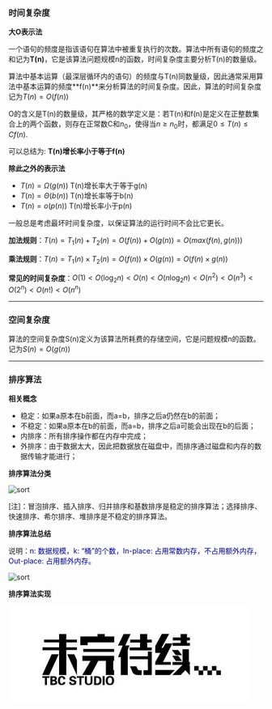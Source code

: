 ### 时间复杂度

**大O表示法**

一个语句的频度是指该语句在算法中被重复执行的次数。算法中所有语句的频度之和记为**T(n)**，它是该算法问题规模n的函数，时间复杂度主要分析T(n)的数量级。

算法中基本运算（最深层循环内的语句）的频度与T(n)同数量级，因此通常采用算法中基本运算的频度**f(n)**来分析算法的时间复杂度。因此，算法的时间复杂度记为$T(n)=O(f(n))​$

O的含义是T(n)的数量级，其严格的数学定义是：若T(n)和f(n)是定义在正整数集合上的两个函数，则存在正常数C和$n_0$，使得当$n\geqslant n_0$时，都满足$0\leqslant T(n)\leqslant Cf(n)$.

可以总结为: **T(n)增长率小于等于f(n)**

**除此之外的表示法**

- $T(n)=\Omega(g(n))$  T(n)增长率大于等于g(n)
- $T(n)=\Theta(b(n))$  T(n)增长率等于b(n)
- $T(n)=o(p(n))$  T(n)增长率小于p(n)      

一般总是考虑最坏时间复杂度，以保证算法的运行时间不会比它更长。

**加法规则**：$T(n)=T_1(n)+T_2(n)=O(f(n))+O(g(n))=O(max(f(n),g(n)))​$

**乘法规则**：$T(n)=T_1(n)\times T_2(n)=O(f(n))\times O(g(n))=O(f(n)\times g(n))​$

**常见的时间复杂度**：$O(1)<O(\log_2 n)<O(n)<O(n\log_2 n)<O(n^2)<O(n^3)<O(2^n)<O(n!)<O(n^n)$





****

### 空间复杂度

算法的空间复杂度S(n)定义为该算法所耗费的存储空间，它是问题规模n的函数。记为$S(n)=O(g(n))​$



****

### 排序算法

**相关概念**

* 稳定：如果a原本在b前面，而a=b，排序之后a仍然在b的前面；
* 不稳定：如果a原本在b的前面，而a=b，排序之后a可能会出现在b的后面；
* 内排序：所有排序操作都在内存中完成；
* 外排序：由于数据太大，因此把数据放在磁盘中，而排序通过磁盘和内存的数据传输才能进行；

**排序算法分类**

![sort](https://s2.ax1x.com/2019/08/01/eaOj56.png)



[注]：冒泡排序、插入排序、归并排序和基数排序是稳定的排序算法；选择排序、快速排序、希尔排序、堆排序是不稳定的排序算法。



**排序算法总结**

说明：<font color=darkblue>n: 数据规模，k: “桶”的个数，In-place: 占用常数内存，不占用额外内存，Out-place: 占用额外内存。</font>

![sort](https://s2.ax1x.com/2019/08/01/eaOxPK.png)



**排序算法实现**

![wait](../img/wait.jpeg)

